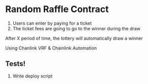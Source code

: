 # Random Raffle Contract

1. Users can enter by paying for a ticket
2. The ticket fees are going to go to the winner during the draw

After X period of time, the lottery will automatically draw a winner

Using Chanlink VRF & Chainlink Automation

## Tests!

1. Write deploy script